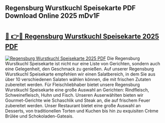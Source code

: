 ## Regensburg Wurstkuchl Speisekarte PDF Download Online 2025 mDv1F

# <h2><a href="http://gc5zwl.nevu.top/?p=Regensburg+Wurstkuchl+Speisekarte">🔗 👉🔴 Regensburg Wurstkuchl Speisekarte 2025 PDF</a></h2>

[![Regensburg Wurstkuchl Speisekarte 2025 PDF](https://i.imgur.com/dBaPXMq.png)](http://gc5zwl.nevu.top/?p=Regensburg+Wurstkuchl+Speisekarte)
Die Regensburg Wurstkuchl Speisekarte ist nicht nur eine Liste von Gerichten, sondern auch eine Gelegenheit, den Geschmack zu genießen. Auf unserer Regensburg Wurstkuchl Speisekarte empfehlen wir einen Salatbereich, in dem Sie aus über 10 verschiedenen Salaten wählen können, die mit frischen Zutaten zubereitet werden. Für Fleischliebhaber bietet unsere Regensburg Wurstkuchl Speisekarte eine große Auswahl an Gerichten: Rindfleisch, Schweinefleisch, Huhn und Fisch. Unseren Auserwählten bieten wir Gourmet-Gerichte wie Schaschlik und Steak an, die auf frischem Feuer zubereitet werden. Unser Restaurant bietet eine große Auswahl an Desserts, von traditionellen Torten und Kuchen bis hin zu exquisiten Crème Brûlée und Schokoladen-Gateais.
